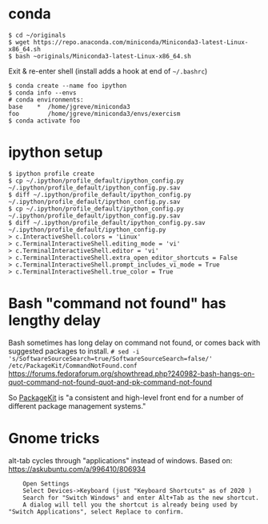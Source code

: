 
# conda
```
$ cd ~/originals
$ wget https://repo.anaconda.com/miniconda/Miniconda3-latest-Linux-x86_64.sh
$ bash ~originals/Miniconda3-latest-Linux-x86_64.sh
```
Exit & re-enter shell (install adds a hook at end of `~/.bashrc`)

```
$ conda create --name foo ipython
$ conda info --envs
# conda environments:
base    *  /home/jgreve/miniconda3
foo        /home/jgreve/miniconda3/envs/exercism
$ conda activate foo
```
# ipython setup

```
$ ipython profile create
$ cp ~/.ipython/profile_default/ipython_config.py   ~/.ipython/profile_default/ipython_config.py.sav
$ diff ~/.ipython/profile_default/ipython_config.py   ~/.ipython/profile_default/ipython_config.py.sav
$ cp ~/.ipython/profile_default/ipython_config.py   ~/.ipython/profile_default/ipython_config.py.sav
$ diff ~/.ipython/profile_default/ipython_config.py.sav ~/.ipython/profile_default/ipython_config.py   
> c.InteractiveShell.colors = 'Linux'
> c.TerminalInteractiveShell.editing_mode = 'vi'
> c.TerminalInteractiveShell.editor = 'vi'
> c.TerminalInteractiveShell.extra_open_editor_shortcuts = False
> c.TerminalInteractiveShell.prompt_includes_vi_mode = True
> c.TerminalInteractiveShell.true_color = True
```

# Bash "command not found" has lengthy delay
Bash sometimes has long delay on command not found, or comes back with suggested packages to install.
`# sed -i 's/SoftwareSourceSearch=true/SoftwareSourceSearch=false/' /etc/PackageKit/CommandNotFound.conf`
https://forums.fedoraforum.org/showthread.php?240982-bash-hangs-on-quot-command-not-found-quot-and-pk-command-not-found

So [PackageKit](https://en.wikipedia.org/wiki/PackageKit) is "a consistent and high-level front end for a number of different package management systems."  


# Gnome tricks
alt-tab cycles through "applications" instead of windows.
Based on: https://askubuntu.com/a/996410/806934

```
    Open Settings
    Select Devices->Keyboard (just "Keyboard Shortcuts" as of 2020 )
    Search for "Switch Windows" and enter Alt+Tab as the new shortcut.
    A dialog will tell you the shortcut is already being used by "Switch Applications", select Replace to confirm.
```
